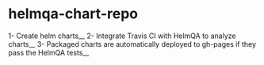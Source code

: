 # helmqa-chart-repo

1- Create helm charts__
2- Integrate Travis CI with HelmQA to analyze charts__
3- Packaged charts are automatically deployed to gh-pages if they pass the HelmQA tests__
